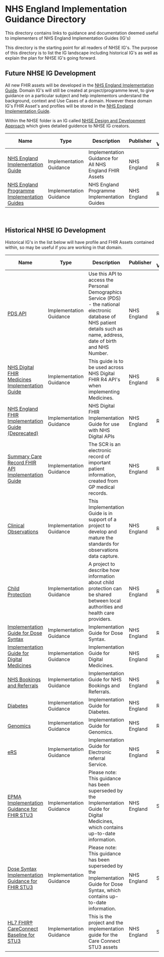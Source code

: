 # NHS England Implementation Guidance Directory

This directory contains links to guidance and documentation deemed useful to implementers of NHS England Implementation Guides (IG's) 

This directory is the starting point for all readers of NHSE IG's. The purpose of this directory is to list the IG landscape including historical IG's as well as explain the plan for NHSE IG's going forward.

## Future NHSE IG Development

All new FHIR assets will be developed in the  [NHS England Implementation Guide](https://simplifier.net/nhs-england-implementation-guide).  Domain IG's will still be created at project/programme level, to give guidance on a particular subject and help implementors understand the background, context and Use Cases of a domain. However these domain IG's FHIR Asset's and profiles will be stored in the [NHS England Implementation Guide](https://simplifier.net/nhs-england-implementation-guide).

Within the NHSE folder is an IG called [NHSE Design and Development Approach](https://simplifier.net/guide/NHSE-Design-and-Development-Approach2/Home?version=current) which gives detailed guidence to NHSE IG creators.

<table class="assets">
<thead>
<tr>
<th width="20%">Name</th>
<th width="20%">Type</th>
<th width="40%">Description</th>
<th width="10%">Publisher</th>
<th width="10%">FHIR Version</th>
</tr>
</thead>
<tbody>
<tr>
<td><a href="https://simplifier.net/nhs-england-implementation-guide">NHS England Implementation Guide</td>
<td>Implementation Guidance</td>
<td>Implementation Guidance for All NHS England FHIR Assets</td>
<td>NHS England</td>
<td>R4</td>
</tr>	
<tr>
<td><a href="https://simplifier.net/nhs-england-programme-implementation-guides">NHS England Programme Implementation Guides</td>
<td>Implementation Guidance</td>
<td>NHS England Programme Implementation Guides</td>
<td>NHS England</td>
<td>R4</td>
</tr>
</tbody>
</table>
<br>

## Historical NHSE IG Development
Historical IG's in the list below will have profile and FHIR Assets contained within, so may be useful if you are working in that domain.

<table class="assets">
<thead>
<tr>
<th width="20%">Name</th>
<th width="20%">Type</th>
<th width="40%">Description</th>
<th width="10%">Publisher</th>
<th width="10%">FHIR Version</th>
</tr>
</thead>
<tbody>
<tr>
<td><a href="https://simplifier.net/pdsapi">PDS API</td>
<td>Implementation Guidance</td>
<td>Use this API to access the Personal Demographics Service (PDS) - the national electronic database of NHS patient details such as name, address, date of birth and NHS Number.</td>
<td>NHS England</td>
<td>R4</td>
</tr>	
<tr>
<td><a href="https://simplifier.net/ukdigitalmedicine">NHS Digital FHIR Medicines Implementation Guide</td>
<td>Implementation Guidance</td>
<td>This guide is to be used across NHS Digital FHIR R4 API's when implementing Medicines.</td>
<td>NHS England</td>
<td>R4</td>
</tr>
<tr>
<td><a href="https://simplifier.net/nhsdigital">NHS England FHIR Implementation Guide (Deprecated)</td>
<td>Implementation Guidance</td>
<td>NHS Digital FHIR Implementation Guide for use with NHS Digital APIs</td>
<td>NHS England</td>
<td>R4</td>
</tr>
<tr>
<td><a href="https://simplifier.net/summarycarerecord-pluscodedentry">Summary Care Record FHIR API Implementation Guide</td>
<td>Implementation Guidance</td>
<td>The SCR is an electronic record of important patient information, created from GP medical records.</td>
<td>NHS England</td>
<td>R4</td>
</tr>
<tr>
<td><a href="https://simplifier.net/clinicalobservations">Clinical Observations</td>
<td>Implementation Guidance</td>
<td>This Implementation Guide is in support of a project to develop and mature the standards for observations data capture.</td>
<td>NHS England</td>
<td>R4</td>
</tr>
<tr>
<td><a href="https://simplifier.net/childprotection">Child Protection</td>
<td>Implementation Guidance</td>
<td>A project to describe how information about child protection can be shared between local authorities and health care providers.</td>
<td>NHS England</td>
<td>R4</td>
</tr>
<tr>
<td><a href="https://simplifier.net/dosesyntaxforr4">Implementation Guide for Dose Syntax</td>
<td>Implementation Guidance</td>
<td>Implementation Guide for Dose Syntax.</td>
<td>NHS England</td>
<td>R4</td>
</tr>
<tr>
<td><a href="https://simplifier.net/epmaimplementationguidanceforr4">Implementation Guide for Digital Medicines</td>
<td>Implementation Guidance</td>
<td>Implementation Guide for Digital Medicines.</td>
<td>NHS England</td>
<td>R4</td>
</tr>
<tr>
<td><a href="https://simplifier.net/nhsbookingandreferrals">NHS Bookings and Referrals</td>
<td>Implementation Guidance</td>
<td>Implementation Guide for NHS Bookings and Referrals.</td>
<td>NHS England</td>
<td>R4</td>
</tr>
<tr>
<td><a href="https://simplifier.net/diabetesinfosharing">Diabetes</td>
<td>Implementation Guidance</td>
<td>Implementation Guide for Diabetes.</td>
<td>NHS England</td>
<td>R4</td>
</tr>
<tr>
<td><a href="https://simplifier.net/nhs-digital-fhir-genomics-implementation-guide">Genomics</td>
<td>Implementation Guidance</td>
<td>Implementation Guide for Genomics.</td>
<td>NHS England</td>
<td>R4</td>
</tr>
<tr>
<td><a href="https://simplifier.net/ers">eRS</td>
<td>Implementation Guidance</td>
<td>Implementation Guide for Electronic referral Service.</td>
<td>NHS England</td>
<td>R4</td>
</tr>
<tr>
<td><a href="https://simplifier.net/epmaimplementationguidanceforstu3">EPMA Implementation Guidance for FHIR STU3</td>
<td>Implementation Guidance</td>
<td> Please note: This guidance has been superseded by the Implementation Guide for Digital Medicines, which contains up-to-date information.</td>
<td>NHS England</td>
<td>STU3</td>
</tr>
<tr>
<td><a href="https://simplifier.net/dosesyntaxforstu3">Dose Syntax Implementation Guidance for FHIR STU3</td>
<td>Implementation Guidance</td>
<td>Please note: This guidance has been superseded by the Implementation Guide for Dose Syntax, which contains up-to-date information.</td>
<td>NHS England</td>
<td>STU3</td>
</tr>
<tr>
<td><a href="https://simplifier.net/hl7fhircareconnectbaselineforstu3">HL7 FHIR® CareConnect Baseline for STU3</td>
<td>Implementation Guidance</td>
<td>This is the project and the implementation guide for the Care Connect STU3 assets</td>
<td>NHS England</td>
<td>STU3</td>
</tr>
</tbody>
</table>

